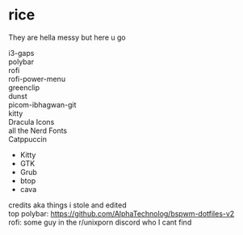 # rice
They are hella messy but here u go

i3-gaps  
polybar  
rofi  
rofi-power-menu  
greenclip  
dunst  
picom-ibhagwan-git  
kitty  
Dracula Icons  
all the Nerd Fonts  
Catppuccin  
  - Kitty  
  - GTK  
  - Grub  
  - btop  
  - cava  

credits aka things i stole and edited  
top polybar: https://github.com/AlphaTechnolog/bspwm-dotfiles-v2  
rofi: some guy in the r/unixporn discord who I cant find  
